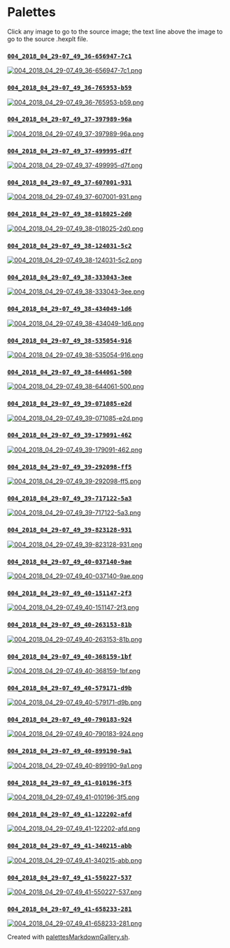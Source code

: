 # Palettes

Click any image to go to the source image; the text line above the image to go to the source .hexplt file.

### [`004_2018_04_29-07_49_36-656947-7c1`](004_2018_04_29-07_49_36-656947-7c1.hexplt)

[ ![004_2018_04_29-07_49_36-656947-7c1.png](004_2018_04_29-07_49_36-656947-7c1.png) ](004_2018_04_29-07_49_36-656947-7c1.png)

### [`004_2018_04_29-07_49_36-765953-b59`](004_2018_04_29-07_49_36-765953-b59.hexplt)

[ ![004_2018_04_29-07_49_36-765953-b59.png](004_2018_04_29-07_49_36-765953-b59.png) ](004_2018_04_29-07_49_36-765953-b59.png)

### [`004_2018_04_29-07_49_37-397989-96a`](004_2018_04_29-07_49_37-397989-96a.hexplt)

[ ![004_2018_04_29-07_49_37-397989-96a.png](004_2018_04_29-07_49_37-397989-96a.png) ](004_2018_04_29-07_49_37-397989-96a.png)

### [`004_2018_04_29-07_49_37-499995-d7f`](004_2018_04_29-07_49_37-499995-d7f.hexplt)

[ ![004_2018_04_29-07_49_37-499995-d7f.png](004_2018_04_29-07_49_37-499995-d7f.png) ](004_2018_04_29-07_49_37-499995-d7f.png)

### [`004_2018_04_29-07_49_37-607001-931`](004_2018_04_29-07_49_37-607001-931.hexplt)

[ ![004_2018_04_29-07_49_37-607001-931.png](004_2018_04_29-07_49_37-607001-931.png) ](004_2018_04_29-07_49_37-607001-931.png)

### [`004_2018_04_29-07_49_38-018025-2d0`](004_2018_04_29-07_49_38-018025-2d0.hexplt)

[ ![004_2018_04_29-07_49_38-018025-2d0.png](004_2018_04_29-07_49_38-018025-2d0.png) ](004_2018_04_29-07_49_38-018025-2d0.png)

### [`004_2018_04_29-07_49_38-124031-5c2`](004_2018_04_29-07_49_38-124031-5c2.hexplt)

[ ![004_2018_04_29-07_49_38-124031-5c2.png](004_2018_04_29-07_49_38-124031-5c2.png) ](004_2018_04_29-07_49_38-124031-5c2.png)

### [`004_2018_04_29-07_49_38-333043-3ee`](004_2018_04_29-07_49_38-333043-3ee.hexplt)

[ ![004_2018_04_29-07_49_38-333043-3ee.png](004_2018_04_29-07_49_38-333043-3ee.png) ](004_2018_04_29-07_49_38-333043-3ee.png)

### [`004_2018_04_29-07_49_38-434049-1d6`](004_2018_04_29-07_49_38-434049-1d6.hexplt)

[ ![004_2018_04_29-07_49_38-434049-1d6.png](004_2018_04_29-07_49_38-434049-1d6.png) ](004_2018_04_29-07_49_38-434049-1d6.png)

### [`004_2018_04_29-07_49_38-535054-916`](004_2018_04_29-07_49_38-535054-916.hexplt)

[ ![004_2018_04_29-07_49_38-535054-916.png](004_2018_04_29-07_49_38-535054-916.png) ](004_2018_04_29-07_49_38-535054-916.png)

### [`004_2018_04_29-07_49_38-644061-500`](004_2018_04_29-07_49_38-644061-500.hexplt)

[ ![004_2018_04_29-07_49_38-644061-500.png](004_2018_04_29-07_49_38-644061-500.png) ](004_2018_04_29-07_49_38-644061-500.png)

### [`004_2018_04_29-07_49_39-071085-e2d`](004_2018_04_29-07_49_39-071085-e2d.hexplt)

[ ![004_2018_04_29-07_49_39-071085-e2d.png](004_2018_04_29-07_49_39-071085-e2d.png) ](004_2018_04_29-07_49_39-071085-e2d.png)

### [`004_2018_04_29-07_49_39-179091-462`](004_2018_04_29-07_49_39-179091-462.hexplt)

[ ![004_2018_04_29-07_49_39-179091-462.png](004_2018_04_29-07_49_39-179091-462.png) ](004_2018_04_29-07_49_39-179091-462.png)

### [`004_2018_04_29-07_49_39-292098-ff5`](004_2018_04_29-07_49_39-292098-ff5.hexplt)

[ ![004_2018_04_29-07_49_39-292098-ff5.png](004_2018_04_29-07_49_39-292098-ff5.png) ](004_2018_04_29-07_49_39-292098-ff5.png)

### [`004_2018_04_29-07_49_39-717122-5a3`](004_2018_04_29-07_49_39-717122-5a3.hexplt)

[ ![004_2018_04_29-07_49_39-717122-5a3.png](004_2018_04_29-07_49_39-717122-5a3.png) ](004_2018_04_29-07_49_39-717122-5a3.png)

### [`004_2018_04_29-07_49_39-823128-931`](004_2018_04_29-07_49_39-823128-931.hexplt)

[ ![004_2018_04_29-07_49_39-823128-931.png](004_2018_04_29-07_49_39-823128-931.png) ](004_2018_04_29-07_49_39-823128-931.png)

### [`004_2018_04_29-07_49_40-037140-9ae`](004_2018_04_29-07_49_40-037140-9ae.hexplt)

[ ![004_2018_04_29-07_49_40-037140-9ae.png](004_2018_04_29-07_49_40-037140-9ae.png) ](004_2018_04_29-07_49_40-037140-9ae.png)

### [`004_2018_04_29-07_49_40-151147-2f3`](004_2018_04_29-07_49_40-151147-2f3.hexplt)

[ ![004_2018_04_29-07_49_40-151147-2f3.png](004_2018_04_29-07_49_40-151147-2f3.png) ](004_2018_04_29-07_49_40-151147-2f3.png)

### [`004_2018_04_29-07_49_40-263153-81b`](004_2018_04_29-07_49_40-263153-81b.hexplt)

[ ![004_2018_04_29-07_49_40-263153-81b.png](004_2018_04_29-07_49_40-263153-81b.png) ](004_2018_04_29-07_49_40-263153-81b.png)

### [`004_2018_04_29-07_49_40-368159-1bf`](004_2018_04_29-07_49_40-368159-1bf.hexplt)

[ ![004_2018_04_29-07_49_40-368159-1bf.png](004_2018_04_29-07_49_40-368159-1bf.png) ](004_2018_04_29-07_49_40-368159-1bf.png)

### [`004_2018_04_29-07_49_40-579171-d9b`](004_2018_04_29-07_49_40-579171-d9b.hexplt)

[ ![004_2018_04_29-07_49_40-579171-d9b.png](004_2018_04_29-07_49_40-579171-d9b.png) ](004_2018_04_29-07_49_40-579171-d9b.png)

### [`004_2018_04_29-07_49_40-790183-924`](004_2018_04_29-07_49_40-790183-924.hexplt)

[ ![004_2018_04_29-07_49_40-790183-924.png](004_2018_04_29-07_49_40-790183-924.png) ](004_2018_04_29-07_49_40-790183-924.png)

### [`004_2018_04_29-07_49_40-899190-9a1`](004_2018_04_29-07_49_40-899190-9a1.hexplt)

[ ![004_2018_04_29-07_49_40-899190-9a1.png](004_2018_04_29-07_49_40-899190-9a1.png) ](004_2018_04_29-07_49_40-899190-9a1.png)

### [`004_2018_04_29-07_49_41-010196-3f5`](004_2018_04_29-07_49_41-010196-3f5.hexplt)

[ ![004_2018_04_29-07_49_41-010196-3f5.png](004_2018_04_29-07_49_41-010196-3f5.png) ](004_2018_04_29-07_49_41-010196-3f5.png)

### [`004_2018_04_29-07_49_41-122202-afd`](004_2018_04_29-07_49_41-122202-afd.hexplt)

[ ![004_2018_04_29-07_49_41-122202-afd.png](004_2018_04_29-07_49_41-122202-afd.png) ](004_2018_04_29-07_49_41-122202-afd.png)

### [`004_2018_04_29-07_49_41-340215-abb`](004_2018_04_29-07_49_41-340215-abb.hexplt)

[ ![004_2018_04_29-07_49_41-340215-abb.png](004_2018_04_29-07_49_41-340215-abb.png) ](004_2018_04_29-07_49_41-340215-abb.png)

### [`004_2018_04_29-07_49_41-550227-537`](004_2018_04_29-07_49_41-550227-537.hexplt)

[ ![004_2018_04_29-07_49_41-550227-537.png](004_2018_04_29-07_49_41-550227-537.png) ](004_2018_04_29-07_49_41-550227-537.png)

### [`004_2018_04_29-07_49_41-658233-281`](004_2018_04_29-07_49_41-658233-281.hexplt)

[ ![004_2018_04_29-07_49_41-658233-281.png](004_2018_04_29-07_49_41-658233-281.png) ](004_2018_04_29-07_49_41-658233-281.png)

Created with [palettesMarkdownGallery.sh](https://github.com/earthbound19/_ebDev/blob/master/scripts/imgAndVideo/palettesMarkdownGallery.sh).